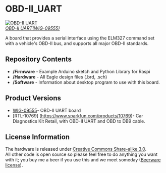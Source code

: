 OBD-II_UART
===========

[![OBD-II UART](https://dlnmh9ip6v2uc.cloudfront.net/images/products/9/5/5/5/09555-01.jpg)  
*OBD-II UART(WIG-09555)*](https://www.sparkfun.com/products/9555)

A board that provides a serial interface using the ELM327 command set with a vehicle's OBD-II bus, and supports all major OBD-II standards. 

Repository Contents
-------------------
* **/Firmware** - Example Arduino sketch and Python Library for Raspi
* **/Hardware** - All Eagle design files (.brd, .sch)
* **/Software** - Information about desktop program to use with this board. 

Product Versions
----------------
* [WIG-09555](https://www.sparkfun.com/products/9555)- OBD-II UART board
* [RTL-10769] (https://www.sparkfun.com/products/10769)- Car Diagnostics Kit Retail, with OBD-II UART and OBD to DB9 cable.


License Information
-------------------
The hardware is released under [Creative Commons Share-alike 3.0](http://creativecommons.org/licenses/by-sa/3.0/).  
All other code is open source so please feel free to do anything you want with it; you buy me a beer if you use this and we meet someday ([Beerware license](http://en.wikipedia.org/wiki/Beerware)).
